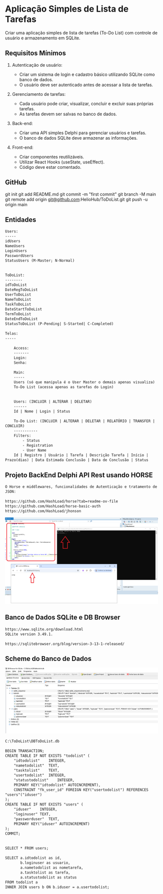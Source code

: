 # Aplicação Simples de Lista de Tarefas 

Criar uma aplicação simples de lista de tarefas (To-Do List) com controle de usuário e armazenamento em SQLite.

## Requisitos Mínimos

1. Autenticação de usuário:
	- Criar um sistema de login e cadastro básico utilizando SQLite como banco de dados.
	- O usuário deve ser autenticado antes de acessar a lista de tarefas.
	
2. Gerenciamento de tarefas:
	- Cada usuário pode criar, visualizar, concluir e excluir suas próprias tarefas.
	- As tarefas devem ser salvas no banco de dados.
	
3. Back-end:
	- Criar uma API simples Delphi para gerenciar usuários e tarefas.
	- O banco de dados SQLite deve armazenar as informações.
	
4. Front-end:
	- Criar componentes reutilizáveis.
	- Utilizar React Hooks (useState, useEffect).
	- Código deve estar comentado.


## GitHub

git init
git add README.md
git commit -m "first commit"
git branch -M main
git remote add origin git@github.com:HelioHub/ToDoList.git
git push -u origin main

## Entidades 

	Users:
	-----
	idUsers
	NameUsers
	LoginUsers
	PasswordUsers
	StatusUsers (M-Master; N-Normal)
	
	
	ToDoList:
	--------
	idToDoList
	DateRegToDoList
	UserToDoList
	NameToDoList
	TaskToDoList
	DateStartToDoList
	TermToDoList
	DateEndToDoList
	StatusToDoList (P-Pending| S-Started| C-Completed)
	
	Telas: 
	-----
	
		Access:
		-------
		Login:
		Senha:
			
		Main:
		-----
		Users (só que manipula é o User Master o demais apenas visualiza)
		To-Do List (acessa apenas as tarefas do Login)
			
		
		Users: (INCLUIR | ALTERAR | DELETAR)
		------
		Id | Nome | Login | Status
		
		To-Do List: (INCLUIR | ALTERAR | DELETAR | RELATÓRIO | TRANSFER | CONCLUIR)
		-----------
		Filters:
			- Status
			- Registration
			- User Name
		Id | Registro | Usuário | Tarefa | Descrição Tarefa | Início | Prazo(dias) | Data Estimada Conclusão | Data de Conclusão | Status 
			
## Projeto BackEnd Delphi API Rest usando HORSE 

    O Horse e middlewares, funcionalidades de Autenticação e tratamento de JSON: 
	
	https://github.com/HashLoad/horse?tab=readme-ov-file
	https://github.com/HashLoad/horse-basic-auth
	https://github.com/HashLoad/jhonson
	

![## PD](https://github.com/HelioHub/ToDoList/blob/main/Imagens/BackEnd.png)


## Banco de Dados SQLite e DB Browser

	https://www.sqlite.org/download.html
	SQLite version 3.49.1.
	
	https://sqlitebrowser.org/blog/version-3-13-1-released/

## Scheme do Banco de Dados 

![## PD](https://github.com/HelioHub/ToDoList/blob/main/Imagens/DBBrowser.png)

	C:\ToDoList\DBToDoList.db
	
	BEGIN TRANSACTION;
	CREATE TABLE IF NOT EXISTS "todolist" (
		"idtodolist"	INTEGER,
		"nametodolist"	TEXT,
		"tasktolist"	TEXT,
		"usertodolist"	INTEGER,
		"statustodolist"	INTEGER,
		PRIMARY KEY("idtodolist" AUTOINCREMENT),
		CONSTRAINT "fk_user_id" FOREIGN KEY("usertodolist") REFERENCES "users"("iduser")
	);
	CREATE TABLE IF NOT EXISTS "users" (
		"iduser"	INTEGER,
		"loginuser"	TEXT,
		"passworduser"	TEXT,
		PRIMARY KEY("iduser" AUTOINCREMENT)
	);
	COMMIT;
	
	
	SELECT * FROM users;

	SELECT a.idtodolist as id, 
		   b.loginuser as usuario, 
		   a.nametodolist as nometarefa, 
		   a.tasktolist as tarefa, 
		   a.statustodolist as status  
	FROM todolist a 
	INNER JOIN users b ON b.iduser = a.usertodolist;	
	